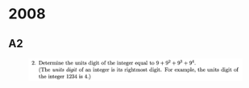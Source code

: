 # 2008

## A2

<figure><img src="../.gitbook/assets/截屏2023-10-23 上午9.35.37.png" alt=""><figcaption></figcaption></figure>
